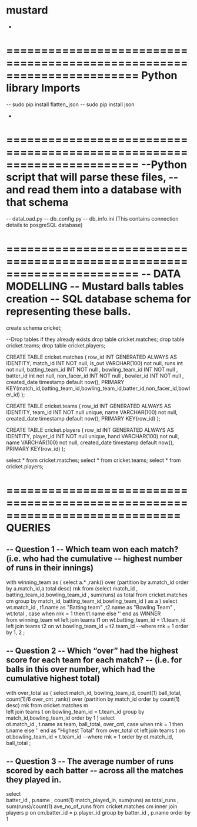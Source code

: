 # mustard 
-
=======================================================================
Python library Imports
=======================================================================

-- sudo pip install flatten_json
-- sudo pip install json

-
=======================================================================
--Python script that will parse these files, 
--and read them into a database with that schema
=======================================================================

-- dataLoad.py
-- db_config.py
-- db_info.ini  (This contains connection details to posgreSQL database)

=======================================================================
-- DATA MODELLING
-- Mustard balls tables creation 
-- SQL database schema for representing these balls.
======================================================================

create schema cricket;

--Drop tables if they already exists
drop table cricket.matches;
drop table cricket.teams;
drop table cricket.players;

CREATE TABLE cricket.matches (
    row_id INT GENERATED ALWAYS AS IDENTITY,
    match_id INT NOT null,
    is_out VARCHAR(100) not null,
    runs int not null,
    batting_team_id INT NOT null ,
    bowling_team_id INT NOT null ,
    batter_id int not null,
    non_facer_id INT NOT null ,
    bowler_id INT NOT null ,
    created_date timestamp default now(),
    PRIMARY KEY(match_id,batting_team_id,bowling_team_id,batter_id,non_facer_id,bowler_id)
);

CREATE TABLE cricket.teams (
    row_id INT GENERATED ALWAYS AS IDENTITY,
    team_id INT NOT null unique,
    name VARCHAR(100) not null,
    created_date timestamp default now(),
    PRIMARY KEY(row_id)
);


CREATE TABLE cricket.players (
    row_id INT GENERATED ALWAYS AS IDENTITY,
    player_id INT NOT null unique,
    hand VARCHAR(100) not null,
    name VARCHAR(100) not null,
    created_date timestamp default now(),
    PRIMARY KEY(row_id)
);


select * from cricket.matches;
select * from cricket.teams;
select * from cricket.players;



=============================================================================
QUERIES
=============================================================================

-- Question 1 
-- Which team won each match? (i.e. who had the cumulative 
-- highest number of runs in their innings)
-----------------------------------------------------------------

with winning_team as 
(
	select 
		a.* ,rank() over (partition by a.match_id order by a.match_id,a.total desc)  rnk
	from (select  match_id , batting_team_id,bowling_team_id , sum(runs) as total 
			from cricket.matches cm 
			group by match_id, batting_team_id,bowling_team_id 
		)  as a 
) 
select wt.match_id , t1.name as "Batting team" ,t2.name as "Bowling Team" , wt.total ,
	case when rnk = 1 then t1.name else '' end as WINNER  
from winning_team wt
	left join teams t1
		on wt.batting_team_id = t1.team_id 
	left join teams t2 
		on wt.bowling_team_id = t2.team_id 
--where rnk = 1
order by 1, 2 ;



-- Question 2
-- Which “over” had the highest score for each team for each match? 
-- (i.e. for balls in this over number, which had the cumulative highest total)
--------------------------------------------------------------------------------

with over_total as 
(
	select  match_id, bowling_team_id, count(1) ball_total, count(1)/6 over_cnt
		,rank() over (partition by match_id order by count(1) desc)  rnk 
	from cricket.matches m  
		left join teams t 
			on bowling_team_id = t.team_id
	group by match_id,bowling_team_id
	order by 1 
)
select  
	ot.match_id , t.name as team, ball_total, over_cnt, 
	case when rnk = 1 then t.name else '' end as "Highest Total"
from over_total ot
	left join teams t 
		on ot.bowling_team_id = t.team_id
--where rnk = 1
order by ot.match_id, ball_total ;


-- Question 3
-- The average number of runs scored by each batter 
-- across all the matches they played in.
---------------------------------------------------------

select   
	batter_id , p.name , count(1) match_played_in, sum(runs) as total_runs ,
	sum(runs)/count(1) ave_no_of_runs
from cricket.matches cm 
	inner join players p
		on cm.batter_id = p.player_id
group by  batter_id , p.name order by 1
	

		